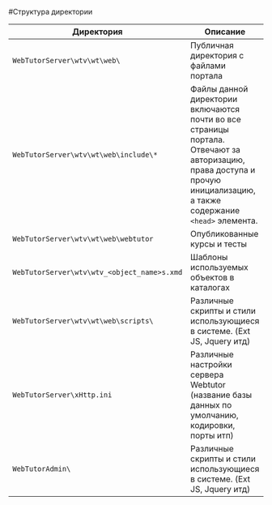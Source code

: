 #Структура директории

| Директория | Описание |
| -- | -- |
| `WebTutorServer\wtv\wt\web\` | Публичная директория с файлами портала |
| `WebTutorServer\wtv\wt\web\include\*` | Файлы данной директории включаются почти во все страницы портала. Отвечают за авторизацию, права доступа и прочую инициализацию, а также содержание `<head>` элемента. |
| `WebTutorServer\wtv\wt\web\webtutor` | Опубликованные курсы и тесты |
| `WebTutorServer\wtv\wtv_<object_name>s.xmd` | Шаблоны используемых объектов в каталогах |
| `WebTutorServer\wtv\wt\web\scripts\` | Различные скрипты и стили использующиеся в системе. (Ext JS, Jquery итд) |
| `WebTutorServer\xHttp.ini` | Различные настройки сервера Webtutor (название базы данных по умолчанию, кодировки, порты итп) |
| `WebTutorAdmin\` | Различные скрипты и стили использующиеся в системе. (Ext JS, Jquery итд) |
